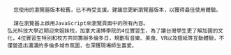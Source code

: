 
      您使用的瀏覽器版本較舊，已不再受支援。建議您更新瀏覽器版本，以獲得最佳使用體驗。
    
      請在瀏覽器上啟用JavaScript來瀏覽頁面中的所有內容。
    弘光科技大學近期迎來姐妹校，加拿大漢博學院的4位實習生，為了讓台灣學生更了解加國的文化，4位實習生特別和校方共同籌辦多倫多日，規劃有音樂、美食、VR以及摺紙等互動體驗，不僅營造出濃濃的多倫多城市氛圍，也深獲現場師生喜愛。